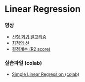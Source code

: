# Linear Regression

### 영상
* <a href = "https://www.youtube.com/watch?v=nk2CQITm_eo"> 선형 회귀 알고리즘 </a> 
* <a href = "https://www.youtube.com/watch?v=PaFPbb66DxQ"> 최적의 선 </a>
* <a href = "https://www.youtube.com/watch?v=2AQKmw14mHM"> 결정계수 (R2 score) </a>

### 실습파일 (colab)
* <a href = "https://colab.research.google.com/drive/1sJa-yaL31YUF6SrYZ2CnMUT675mSx9gN?usp=sharing"> Simple Linear Regression (colab) </a> 
